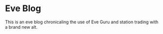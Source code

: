 # Eve Blog

This is an eve blog chronicaling the use of Eve Guru and station trading with a brand new alt.